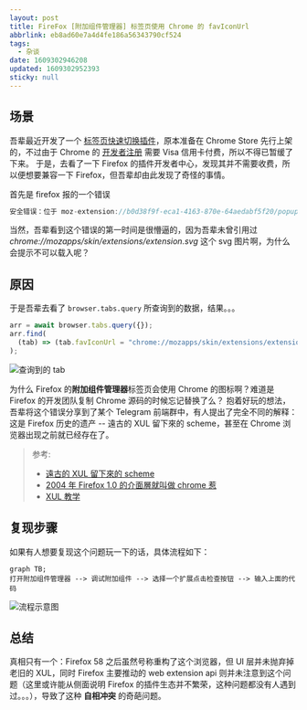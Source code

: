 ```yaml
---
layout: post
title: FireFox [附加组件管理器] 标签页使用 Chrome 的 favIconUrl
abbrlink: eb8ad60e7a4d4fe186a56343790cf524
tags:
  - 杂谈
date: 1609302946208
updated: 1609302952393
sticky: null
---
```


## 场景

吾辈最近开发了一个 [标签页快速切换插件](https://github.com/rxliuli/tabs_panel)，原本准备在 Chrome Store 先行上架的，不过由于 Chrome 的 [开发者注册](https://chrome.google.com/webstore/devconsole/register?hl=zh-CN) 需要 Visa 信用卡付费，所以不得已暂缓了下来。
于是，去看了一下 Firefox 的插件开发者中心，发现其并不需要收费，所以便想要兼容一下 Firefox，但吾辈却由此发现了奇怪的事情。

首先是 firefox 报的一个错误

```js
安全错误：位于 moz-extension://b0d38f9f-eca1-4163-870e-64aedabf5f20/popup.html 的内容不可以载入或者链接至 chrome://mozapps/skin/extensions/extension.svg。
```

当然，吾辈看到这个错误的第一时间是很懵逼的，因为吾辈未曾引用过 _chrome://mozapps/skin/extensions/extension.svg_ 这个 svg 图片啊，为什么会提示不可以载入呢？

## 原因

于是吾辈去看了 `browser.tabs.query` 所查询到的数据，结果。。。

```js
arr = await browser.tabs.query({});
arr.find(
  (tab) => (tab.favIconUrl = "chrome://mozapps/skin/extensions/extension.svg")
);
```

![查询到的 tab](https://img.rxliuli.com/20200508234243.png)

为什么 Firefox 的**附加组件管理器**标签页会使用 Chrome 的图标啊？难道是 Firefox 的开发团队复制 Chrome 源码的时候忘记替换了么？
抱着好玩的想法，吾辈将这个错误分享到了某个 Telegram 前端群中，有人提出了完全不同的解释：这是 Firefox 历史的遗产 -- 遠古的 XUL 留下來的 scheme，甚至在 Chrome 浏览器出现之前就已经存在了。

> 参考:
>
> - [遠古的 XUL 留下來的 scheme](https://developer.mozilla.org/en-US/docs/Archive/Mozilla/XUL/Tutorial/The_Chrome_URL)
> - [2004 年 Firefox 1.0 的介面層就叫做 chrome 惹](https://developer.mozilla.org/zh-TW/docs/Mozilla/Chrome_Registration)
> - [XUL 教学](https://developer.mozilla.org/zh-TW/docs/XUL_%E6%95%99%E5%AD%B8)

## 复现步骤

如果有人想要复现这个问题玩一下的话，具体流程如下：

```mermaid
graph TB;
打开附加组件管理器 --> 调试附加组件 --> 选择一个扩展点击检查按钮 --> 输入上面的代码
```

![流程示意图](https://img.rxliuli.com/20200509001909.gif)

## 总结

真相只有一个：Firefox 58 之后虽然号称重构了这个浏览器，但 UI 层并未抛弃掉老旧的 XUL，同时 Firefox 主要推动的 web extension api 则并未注意到这个问题（这里或许能从侧面说明 Firefox 的插件生态并不繁荣，这种问题都没有人遇到过。。。），导致了这种 **自相冲突** 的奇葩问题。
